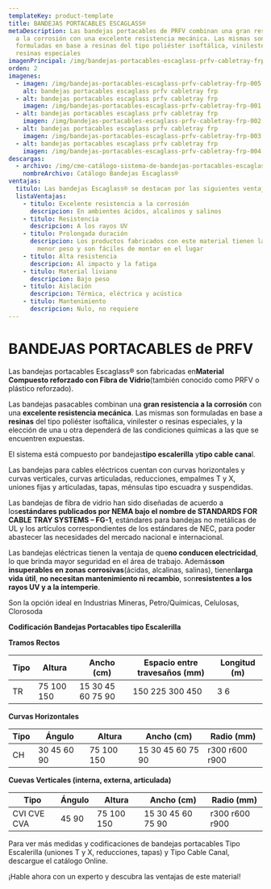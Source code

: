 ```yaml
---
templateKey: product-template
title: BANDEJAS PORTACABLES ESCAGLASS®
metaDescription: Las bandejas portacables de PRFV combinan una gran resistencia
  a la corrosión con una excelente resistencia mecánica. Las mismas son
  formuladas en base a resinas del tipo poliéster isoftálica, vinilester o
  resinas especiales
imagenPrincipal: /img/bandejas-portacables-escaglass-prfv-cabletray-frp-005.jpg
orden: 2
imagenes:
  - imagen: /img/bandejas-portacables-escaglass-prfv-cabletray-frp-005.jpg
    alt: bandejas portacables escaglass prfv cabletray frp
  - alt: bandejas portacables escaglass prfv cabletray frp
    imagen: /img/bandejas-portacables-escaglass-prfv-cabletray-frp-001.jpg
  - alt: bandejas portacables escaglass prfv cabletray frp
    imagen: /img/bandejas-portacables-escaglass-prfv-cabletray-frp-002.jpg
  - alt: bandejas portacables escaglass prfv cabletray frp
    imagen: /img/bandejas-portacables-escaglass-prfv-cabletray-frp-003.jpg
  - alt: bandejas portacables escaglass prfv cabletray frp
    imagen: /img/bandejas-portacables-escaglass-prfv-cabletray-frp-004.jpg
descargas:
  - archivo: /img/cme-catálogo-sistema-de-bandejas-portacables-escaglass-rev.-14.pdf
    nombreArchivo: Catálogo Bandejas Escaglass®
ventajas:
  titulo: Las bandejas Escaglass® se destacan por las siguientes ventajas
  listaVentajas:
    - titulo: Excelente resistencia a la corrosión
      descripcion: En ambientes ácidos, alcalinos y salinos
    - titulo: Resistencia
      descripcion: A los rayos UV
    - titulo: Prolongada duración
      descripcion: Los productos fabricados con este material tienen larga vida útil,
        menor peso y son fáciles de montar en el lugar
    - titulo: Alta resistencia
      descripcion: Al impacto y la fatiga
    - titulo: Material liviano
      descripcion: Bajo peso
    - titulo: Aislación
      descripcion: Térmica, eléctrica y acústica
    - titulo: Mantenimiento
      descripcion: Nulo, no requiere
---
```

# **BANDEJAS PORTACABLES de PRFV**

Las bandejas portacables Escaglass® son fabricadas en**Material Compuesto reforzado con Fibra de Vidrio**(también conocido como PRFV o plástico reforzado).

Las bandejas pasacables combinan una **gran resistencia a la corrosión** con una **excelente resistencia mecánica**. Las mismas son formuladas en base a **resinas** del tipo poliéster isoftálica, vinilester o resinas especiales, y la elección de una u otra dependerá de las condiciones químicas a las que se encuentren expuestas.

El sistema está compuesto por bandejas**tipo escalerilla** y**tipo cable cana**l.

Las bandejas para cables eléctricos cuentan con curvas horizontales y curvas verticales, curvas articuladas, reducciones, empalmes T y X, uniones fijas y articuladas, tapas, ménsulas tipo escuadra y suspendidas.

Las bandejas de fibra de vidrio han sido diseñadas de acuerdo a los**estándares publicados por NEMA bajo el nombre de STANDARDS FOR CABLE TRAY SYSTEMS – FG-1**, estándares para bandejas no metálicas de UL y los artículos correspondientes de los estándares de NEC, para poder abastecer las necesidades del mercado nacional e internacional.

Las bandejas eléctricas tienen la ventaja de que**no conducen electricidad**, lo que brinda mayor seguridad en el área de trabajo. Además**son insuperables en zonas corrosivas**(ácidas, alcalinas, salinas), tienen**larga vida útil**, **no necesitan mantenimiento ni recambio**, son**resistentes a los rayos UV y a la intemperie**.

Son la opción ideal en Industrias Mineras, Petro/Químicas, Celulosas, Clorosoda

**Codificación Bandejas Portacables tipo Escalerilla**

**Tramos Rectos**

| Tipo | Altura     | Ancho (cm)        | Espacio entre travesaños (mm) | Longitud (m) |
| ---- | ---------- | ----------------- | ----------------------------- | ------------ |
| TR   | 75 100 150 | 15 30 45 60 75 90 | 150 225 300 450               | 3 6          |



**Curvas Horizontales**

| Tipo | Ángulo      | Altura     | Ancho (cm)        | Radio (mm)     |
| ---- | ----------- | ---------- | ----------------- | -------------- |
| CH   | 30 45 60 90 | 75 100 150 | 15 30 45 60 75 90 | r300 r600 r900 |



**Cuevas Verticales (interna, externa, articulada)**

| Tipo        | Ángulo | Altura     | Ancho (cm)        | Radio (mm)     |
| ----------- | ------ | ---------- | ----------------- | -------------- |
| CVI CVE CVA | 45 90  | 75 100 150 | 15 30 45 60 75 90 | r300 r600 r900 |



Para ver más medidas y codificaciones de bandejas portacables Tipo Escalerilla (uniones T y X, reducciones, tapas) y Tipo Cable Canal, descargue el catálogo Online.

¡Hable ahora con un experto y descubra las ventajas de este material!